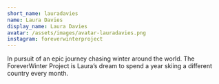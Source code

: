 ```yaml
---
short_name: lauradavies
name: Laura Davies
display_name: Laura Davies
avatar: /assets/images/avatar-lauradavies.png
instagram: foreverwinterproject
---
```

In pursuit of an epic journey chasing winter around the world. The ForeverWinter Project is Laura’s dream to spend a year skiing a different country every month.